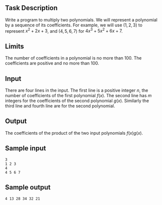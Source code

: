 ## Task Description ##

Write a program to multiply two polynomials. We will represent a polynomial by a sequence of its coefficients. For example, we will use $(1, 2, 3)$ to represent $x^2 + 2x + 3$, and $(4, 5, 6, 7)$ for $4 x^3 + 5 x^2 + 6x + 7$.

## Limits ##

The number of coefficients in a polynomial is no more than 100. The coefficients are positive and no more than 100.

## Input ##

There are four lines in the input. The first line is a positive integer $n$, the number of coefficients of the first polynomial $f(x)$. The second line has $m$ integers for the coefficients of the second polynomial $g(x)$. Similarly the third line and fourth line are for the second polynomial.

## Output ##

The coefficients of the product of the two input polynomials $f(x)g(x)$.

## Sample input ##
```
3
1 2 3
4 
4 5 6 7
```
## Sample output ##
```
4 13 28 34 32 21
```
